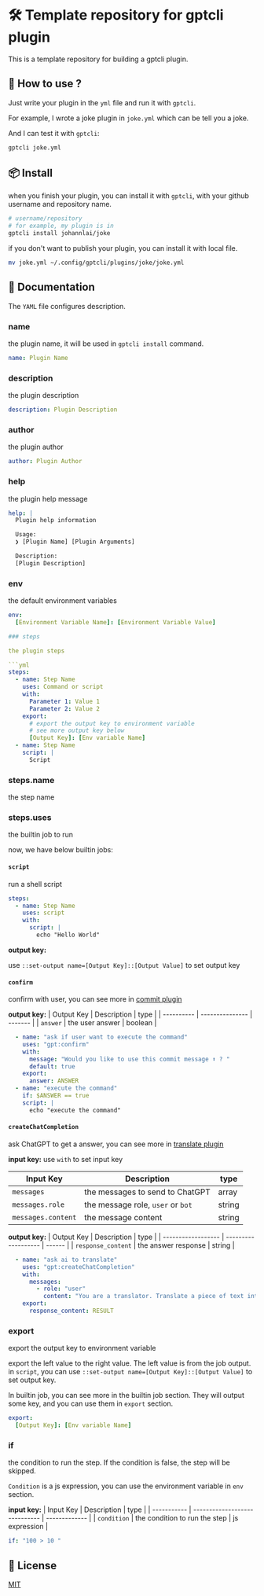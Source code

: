 # 🛠️ Template repository for gptcli plugin

This is a template repository for building a gptcli plugin.

## 🤖 How to use ?

Just write your plugin in the `yml` file and run it with `gptcli`.

For example,  I wrote a joke plugin in `joke.yml` which can be tell you a joke.

And I can test it with `gptcli`:

```bash
gptcli joke.yml
```

## 📦 Install

when you finish your plugin, you can install it with `gptcli`, with your github username and repository name.

```bash
# username/repository
# for example, my plugin is in
gptcli install johannlai/joke
```

if you don't want to publish your plugin, you can install it with local file.

```bash
mv joke.yml ~/.config/gptcli/plugins/joke/joke.yml
```

## 📃 Documentation
The `YAML` file configures description.

### name
the plugin name, it will be used in `gptcli install` command.


```yml
name: Plugin Name
```

### description
the plugin description

```yml
description: Plugin Description
```

### author
the plugin author

```yml
author: Plugin Author
```

### help
the plugin help message

```yml
help: |
  Plugin help information

  Usage:
  ❯ [Plugin Name] [Plugin Arguments]

  Description:
  [Plugin Description]
```

### env
the default environment variables

```yml
env:
  [Environment Variable Name]: [Environment Variable Value]

### steps

the plugin steps

```yml
steps:
  - name: Step Name
    uses: Command or script
    with:
      Parameter 1: Value 1
      Parameter 2: Value 2
    export:
      # export the output key to environment variable
      # see more output key below
      [Output Key]: [Env variable Name]
  - name: Step Name
    script: |
      Script
```

### steps.name
the step name

### steps.uses
the builtin job to run

now, we have below builtin jobs:

#### `script`
run a shell script

```yml
steps:
  - name: Step Name
    uses: script
    with:
      script: |
        echo "Hello World"
```

**output key:**

use `::set-output name=[Output Key]::[Output Value]` to set output key

#### `confirm`

confirm with user, you can see more in [commit plugin](https://github.com/JohannLai/gptcli/blob/main/src/plugins/commit.yml)

**output key:**
| Output Key | Description     | type    |
| ---------- | --------------- | ------- |
| `answer`   | the user answer | boolean |

```yml
  - name: "ask if user want to execute the command"
    uses: "gpt:confirm"
    with:
      message: "Would you like to use this commit message ⬆️ ? "
      default: true
    export:
      answer: ANSWER
  - name: "execute the command"
    if: $ANSWER == true
    script: |
      echo "execute the command"
```

#### `createChatCompletion`
ask ChatGPT to get a answer, you can see more in [translate plugin](https://github.com/JohannLai/gptcli/blob/main/src/plugins/translate.yml)


**input key:**
use `with` to set input key

| Input Key          | Description                       | type   |
| ------------------ | --------------------------------- | ------ |
| `messages`         | the messages to send to ChatGPT   | array  |
| `messages.role`    | the message role, `user` or `bot` | string |
| `messages.content` | the message content               | string |


**output key:**
| Output Key         | Description         | type   |
| ------------------ | ------------------- | ------ |
| `response_content` | the answer response | string |

```yml
  - name: "ask ai to translate"
    uses: "gpt:createChatCompletion"
    with:
      messages:
        - role: "user"
          content: "You are a translator. Translate a piece of text into $LANG without explanation. \n the origin text is $params_0"
    export:
      response_content: RESULT
```

### export
export the output key to environment variable

export the left value to the right value. The left value is from the job output. in `script`, you can use `::set-output name=[Output Key]::[Output Value]` to set output key.

In builtin job, you can see more in the builtin job section. They will output some key, and you can use them in `export` section.


```yml
export:
  [Output Key]: [Env variable Name]
```


### if
the condition to run the step. If the condition is false, the step will be skipped.

`Condition` is a js expression, you can use the environment variable in `env` section.

**input key:**
| Input Key   | Description                   | type          |
| ----------- | ----------------------------- | ------------- |
| `condition` | the condition to run the step | js expression |


```yml
if: "100 > 10 "
```

## 📃 License

[MIT](LICENSE)


